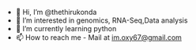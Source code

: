 - 👋 Hi, I’m @thethirukonda
- 👀 I’m interested in genomics, RNA-Seq,Data analysis
- 🌱 I’m currently learning python
- 📫 How to reach me - Mail at im.oxy67@gmail.com

<!---
thethirukonda/thethirukonda is a ✨ special ✨ repository because its `README.md` (this file) appears on your GitHub profile.
You can click the Preview link to take a look at your changes.
--->
